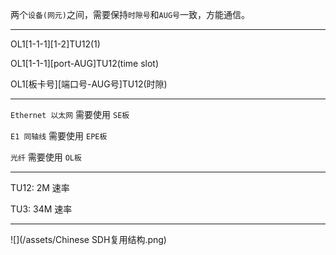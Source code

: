 两个`设备(网元)`之间，需要保持`时隙号`和`AUG号`一致，方能通信。

___

OL1[1-1-1][1-2]TU12(1)

OL1[1-1-1][port-AUG]TU12(time slot)

OL1[板卡号][端口号-AUG号]TU12(时隙)

___

`Ethernet 以太网` 需要使用 `SE板`

`E1 同轴线` 需要使用 `EPE板`

`光纤` 需要使用 `OL板`

___

TU12: 2M 速率

TU3: 34M 速率

___

![](/assets/Chinese SDH复用结构.png)